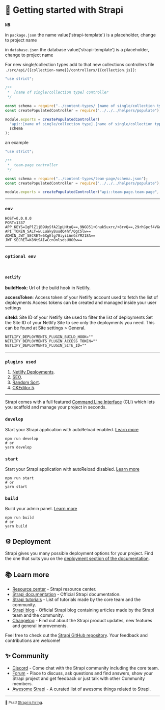 # 🚀 Getting started with Strapi

### `NB`

in `package.json` the name value('strapi-template') is a placeholder, change to project name

in `database.json` the database value('strapi-template') is a placeholder, change to project name

For new single/collection types add to that new collections controllers file `./src/api/{{collection-name}}/controllers/{{collection.js}}`:

```javascript
"use strict";

/**
 *  [name of single/collection type] controller
 */

const schema = require("../content-types/ [name of single/collection type ]/schema.json");
const createPopulatedController = require("../../../helpers/populate");

module.exports = createPopulatedController(
  "api::[name of single/collection type].[name of single/collection type]",
  schema
);
```

an example

```javascript
"use strict";

/**
 *  team-page controller
 */

const schema = require("../content-types/team-page/schema.json");
const createPopulatedController = require("../../../helpers/populate");

module.exports = createPopulatedController("api::team-page.team-page", schema);
```

---

### `env`

```
HOST=0.0.0.0
PORT=1337
APP_KEYS=IqPlZ1jB9UySfA21pLHtuQ==,9NGO51+Gnuk5uxrc/+8rvQ==,29rhGpcf4VGoOeZIFnwefQ==,VfbcPeYwTEhtZpAleQLqeA==
API_TOKEN_SALT=wuLuakyBuudQ4hf/QgC5lw==
ADMIN_JWT_SECRET=6XgElg70iyiLAnGsYM218A==
JWT_SECRET=K8NtSAIwCcnOnlsdsUHO0w==

```

---

### `optional env`

<br>

#### `netlify`

**buildHook**: Url of the build hook in Netlify.

**accessToken**: Access token of your Netlify account used to fetch the list of deployments
Access tokens can be created and managed inside your user settings

**siteId**: Site ID of your Netlify site used to filter the list of deployments
Set the Site ID of your Netlify Site to see only the deployments you need. This can be found at Site settings > General.

```
NETLIFY_DEPLOYMENTS_PLUGIN_BUILD_HOOK=""
NETLIFY_DEPLOYMENTS_PLUGIN_ACCESS_TOKEN=""
NETLIFY_DEPLOYMENTS_PLUGIN_SITE_ID=""
```

---

### `plugins used`

1. [Netlify Deployments](https://market.strapi.io/plugins/strapi-plugin-netlify-deployments).
2. [SEO](https://market.strapi.io/plugins/@strapi-plugin-seo).
3. [Random Sort](https://market.strapi.io/plugins/strapi-plugin-random-sort).
4. [CKEditor 5](https://market.strapi.io/plugins/@_sh-strapi-plugin-ckeditor).

---

Strapi comes with a full featured [Command Line Interface](https://docs.strapi.io/developer-docs/latest/developer-resources/cli/CLI.html) (CLI) which lets you scaffold and manage your project in seconds.

### `develop`

Start your Strapi application with autoReload enabled. [Learn more](https://docs.strapi.io/developer-docs/latest/developer-resources/cli/CLI.html#strapi-develop)

```
npm run develop
# or
yarn develop
```

### `start`

Start your Strapi application with autoReload disabled. [Learn more](https://docs.strapi.io/developer-docs/latest/developer-resources/cli/CLI.html#strapi-start)

```
npm run start
# or
yarn start
```

### `build`

Build your admin panel. [Learn more](https://docs.strapi.io/developer-docs/latest/developer-resources/cli/CLI.html#strapi-build)

```
npm run build
# or
yarn build
```

## ⚙️ Deployment

Strapi gives you many possible deployment options for your project. Find the one that suits you on the [deployment section of the documentation](https://docs.strapi.io/developer-docs/latest/setup-deployment-guides/deployment.html).

## 📚 Learn more

- [Resource center](https://strapi.io/resource-center) - Strapi resource center.
- [Strapi documentation](https://docs.strapi.io) - Official Strapi documentation.
- [Strapi tutorials](https://strapi.io/tutorials) - List of tutorials made by the core team and the community.
- [Strapi blog](https://docs.strapi.io) - Official Strapi blog containing articles made by the Strapi team and the community.
- [Changelog](https://strapi.io/changelog) - Find out about the Strapi product updates, new features and general improvements.

Feel free to check out the [Strapi GitHub repository](https://github.com/strapi/strapi). Your feedback and contributions are welcome!

## ✨ Community

- [Discord](https://discord.strapi.io) - Come chat with the Strapi community including the core team.
- [Forum](https://forum.strapi.io/) - Place to discuss, ask questions and find answers, show your Strapi project and get feedback or just talk with other Community members.
- [Awesome Strapi](https://github.com/strapi/awesome-strapi) - A curated list of awesome things related to Strapi.

---

<sub>🤫 Psst! [Strapi is hiring](https://strapi.io/careers).</sub>
